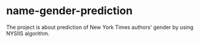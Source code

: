 # name-gender-prediction
The project is about prediction of New York Times authors' gender by using NYSIIS algorithm.
